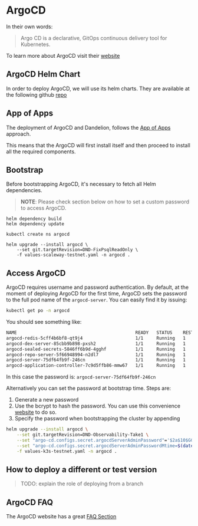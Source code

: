 # ArgoCD 

In their own words:

> Argo CD is a declarative, GitOps continuous delivery tool for Kubernetes.

To learn more about ArgoCD visit their [website](https://argo-cd.readthedocs.io/en/stable/)

## ArgoCD Helm Chart

In order to deploy ArgoCD, we will use its helm charts. They are available at the following github 
[repo](https://github.com/argoproj/argo-helm)

## App of Apps

The deployment of ArgoCD and Dandelion, follows the [App of Apps](https://argo-cd.readthedocs.io/en/stable/operator-manual/cluster-bootstrapping/) 
approach.

This means that the ArgoCD will first install itself and then proceed to install all the required components.

## Bootstrap

Before bootstrapping ArgoCD, it's necessary to fetch all Helm dependencies.

> **NOTE**: Please check section below on how to set a custom password to access ArgoCD. 

```shell
helm dependency build
helm dependency update

kubectl create ns argocd

helm upgrade --install argocd \
    --set git.targetRevision=DND-FixPsqlReadOnly \
    -f values-scaleway-testnet.yaml -n argocd .
```

## Access ArgoCD

ArgoCD requires username and password authentication. By default, at the moment of deploying ArgoCD for the first time,
ArgoCD sets the password to the full pod name of the `argocd-server`. You can easily find it by issuing:

```bash
kubectl get po -n argocd
```

You should see something like:

```bash
NAME                                             READY   STATUS    RESTARTS   AGE
argocd-redis-5cff4b6bf8-qt9j4                    1/1     Running   1          8d
argocd-dex-server-85cbb9b898-pxsh2               1/1     Running   1          8d
argocd-sealed-secrets-5846ff6b9d-4gghf           1/1     Running   1          8d
argocd-repo-server-5f66948994-n2dl7              1/1     Running   1          8d
argocd-server-75df64fb9f-246cn                   1/1     Running   1          8d
argocd-application-controller-7c9d5ffb86-mmw67   1/1     Running   1          8d
```

In this case the password is: `argocd-server-75df64fb9f-246cn`

Alternatively you can set the password at bootstrap time. Steps are:

1. Generate a new password
2. Use the bcrypt to hash the password. You can use this convenience [website](https://www.browserling.com/tools/bcrypt) to do so.
3. Specify the password when bootstrapping the cluster by appending
```bash
helm upgrade --install argocd \
    --set git.targetRevision=DND-Observability-Take1 \
    --set "argo-cd.configs.secret.argocdServerAdminPassword"='$2a$10$GG4A3RZ.TNYNGoVoPmlCrOO9PgwVy9lTN3s.mhfLO1JwzCALpuoLW' \
    --set "argo-cd.configs.secret.argocdServerAdminPasswordMtime=$(date +%FT%T%Z)" \
    -f values-k3s-testnet.yaml -n argocd .
```

## How to deploy a different or test version

> TODO: explain the role of deploying from a branch

## ArgoCD FAQ

The ArgoCD website has a great [FAQ Section](https://argo-cd.readthedocs.io/en/stable/faq/)

